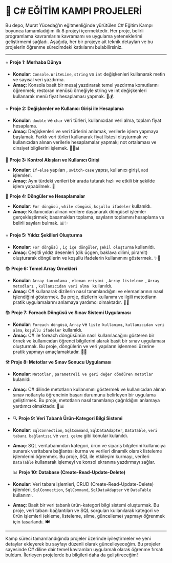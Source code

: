 # 🚀 C# EĞİTİM KAMPI PROJELERİ

Bu depo, Murat Yücedağ’ın eğitmenliğinde yürütülen C# Eğitim Kampı boyunca tamamladığım ilk 8 projeyi içermektedir. Her proje, belirli programlama kavramlarını kavramamı ve uygulama yeteneklerimi geliştirmemi sağladı. Aşağıda, her bir projeye ait teknik detayları ve bu projelerin öğrenme sürecimdeki katkılarını bulabilirsiniz.

---

⭐ **Proje 1: Merhaba Dünya**
   - **Konular**: `Console.WriteLine`, `string` ve `int` değişkenleri kullanarak metin ve sayısal veri yazdırma.
   - **Amaç**: Konsola basit bir mesaj yazdırarak temel yazdırma komutlarını öğrenmek; restoran menüsü örneğiyle string ve int değişkenleri kullanarak menü fiyat hesaplaması yapmak. 🍔💰

⭐ **Proje 2: Değişkenler ve Kullanıcı Girişi ile Hesaplama**
   - **Konular**: `double` ve `char` veri türleri, kullanıcıdan veri alma, toplam fiyat hesaplama.
   - **Amaç**: Değişkenleri ve veri türlerini anlamak, verilerle işlem yapmaya başlamak. Farklı veri türleri kullanarak fiyat listesi oluşturmak ve kullanıcıdan alınan verilerle hesaplamalar yapmak; not ortalaması ve cinsiyet bilgilerini işlemek. 🍏💵📊

🔐 **Proje 3: Kontrol Akışları ve Kullanıcı Girişi**
   - **Konular**: `If-else` yapıları , `switch-case` yapısı, kullanıcı girişi, `mod `işlemleri.
   - **Amaç**: Aynı türdeki verileri bir arada tutarak hızlı ve etkili bir şekilde işlem yapabilmek. 🧩

🔄 **Proje 4: Döngüler ve Hesaplamalar**
   - **Konular**: `For döngüsü` , `while döngüsü`, `koşullu ifadeler` kullanıldı.
   - **Amaç**: Kullanıcıdan alınan verilere dayanarak döngüsel işlemler gerçekleştirmek; basamakları toplama, sayıların toplamını hesaplama ve belirli sayıları bulmak. 📊✨

⭐  **Proje 5: Yıldız Şekilleri Oluşturma**
   - **Konular**: `For döngüsü `, `iç içe döngüler`, `şekil oluşturma` kullanıldı.
   - **Amaç**: Çeşitli yıldız desenleri (dik üçgen, baklava dilimi, piramit) oluşturarak döngülerin ve koşullu ifadelerin kullanımını göstermek. ✨🌟

📚 **Proje 6: Temel Array Örnekleri**
   - **Konular**:  `Array tanımlama `, `eleman erişimi `, `Array listeleme `, `Array metodları `, `kullanıcıdan veri alma ` kullanıldı.
   - **Amaç**: C# kullanarak dizilerin nasıl tanımlandığını ve elemanlarının nasıl işlendiğini göstermek. Bu proje, dizilerin kullanımı ve ilgili metodların pratik uygulamalarını anlamaya yardımcı olmaktadır. 🎉✨

📚 **Proje 7: Foreach Döngüsü ve Sınav Sistemi Uygulaması**
   - **Konular**: `Foreach döngüsü`, `Array` ve `liste kullanımı`, `kullanıcıdan veri alma`, `koşullu ifadeler` kullanıldı.
   - **Amaç**: C# ile foreach döngüsünün nasıl kullanılacağını gösteren bir örnek ve kullanıcıdan öğrenci bilgilerini alarak basit bir sınav uygulaması oluşturmak. Bu proje, döngülerin ve veri yapıların işlenmesi üzerine pratik yapmayı amaçlamaktadır. 📝✨

🛠️ **Proje 8:  Metotlar ve Sınav Sonucu Uygulaması**
   - **Konular**: `Metotlar` , `parametreli ve geri değer döndüren metotlar` kulanıldı.
   - **Amaç**: C# dilinde metotların kullanımını göstermek ve kullanıcıdan alınan sınav notlarıyla öğrencinin başarı durumunu belirleyen bir uygulama geliştirmek. Bu proje, metotların nasıl tanımlanıp çağrıldığını anlamaya yardımcı olmaktadır. 🔧📊

   - 🔍 **Proje 9: Veri Tabanlı Ürün-Kategori Bilgi Sistemi**

   - **Konular**: `SqlConnection`, `SqlCommand`, `SqlDataAdapter`, `DataTable`, `veri tabanı bağlantısı` ve `veri çekme` gibi konular kulanıldı.
   - **Amaç**: SQL veritabanından kategori, ürün ve sipariş bilgilerini kullanıcıya sunarak veritabanı bağlantısı kurma ve verileri dinamik olarak listeleme işlemlerini öğrenmek. Bu proje, SQL ile etkileşim kurmayı, verileri `DataTable` kullanarak işlemeyi ve konsol 
     ekranına yazdırmayı sağlar.

     📊 **Proje 10: Database (Create-Read-Update-Delete)**

   - **Konular**: Veri tabanı işlemleri, CRUD (Create-Read-Update-Delete) işlemleri, `SqlConnection`, `SqlCommand`, `SqlDataAdapter` ve `DataTable` kullanımı.
   - **Amaç**: Basit bir veri tabanlı ürün-kategori bilgi sistemi oluşturmak. Bu proje, veri tabanı bağlantıları ve SQL sorguları kullanılarak kategori ve ürün işlemleri (ekleme, listeleme, silme, güncelleme) yapmayı öğrenmek için tasarlandı. 🍽️

---

Kamp süreci tamamlandığında projeler üzerinde iyileştirmeler ve yeni detaylar ekleyerek bu sayfayı düzenli olarak güncelleyeceğim.
Bu projeler sayesinde C# diline dair temel kavramları uygulamalı olarak öğrenme fırsatı buldum. İlerleyen projelerde bu bilgileri daha da geliştireceğim!
